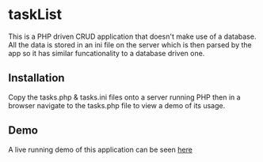 # taskList
This is a PHP driven CRUD application that doesn't make use of a database. All the data is stored in an ini file on the server which is then parsed by the app so it has similar funcationality to a database driven one.

## Installation
Copy the tasks.php & tasks.ini files onto a server running PHP then in a browser navigate to the tasks.php file to view a demo of its usage.

## Demo
A live running demo of this application can be seen [here](http://mark.arklight.technology/code/tasklist/tasks.php)